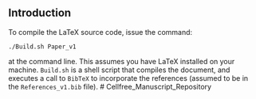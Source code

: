 ## Introduction
To compile the LaTeX source code, issue the command:

```
./Build.sh Paper_v1
```
at the command line. This assumes you have LaTeX installed on your machine. ``Build.sh`` is a shell script that compiles the document, and executes a call to ``BibTeX`` to incorporate the references (assumed to be in the ``References_v1.bib`` file). # Cellfree_Manuscript_Repository
